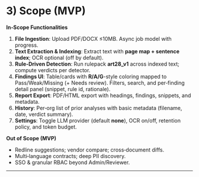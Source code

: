 # 3) Scope (MVP)
**In‑Scope Functionalities**
1. **File Ingestion**: Upload PDF/DOCX ≤10MB. Async job model with progress.  
2. **Text Extraction & Indexing**: Extract text with **page map + sentence index**; OCR optional (off by default).  
3. **Rule‑Driven Detection**: Run rulepack **art28_v1** across indexed text; compute verdicts per detector.  
4. **Findings UI**: Table/cards with **R/A/G**-style coloring mapped to Pass/Weak/Missing (+ Needs review). Filters, search, and per‑finding detail panel (snippet, rule id, rationale).  
5. **Report Export**: PDF/HTML export with headings, findings, snippets, and metadata.  
6. **History**: Per‑org list of prior analyses with basic metadata (filename, date, verdict summary).  
7. **Settings**: Toggle LLM provider (default **none**), OCR on/off, retention policy, and token budget.

**Out of Scope (MVP)**
- Redline suggestions; vendor compare; cross‑document diffs.  
- Multi‑language contracts; deep PII discovery.  
- SSO & granular RBAC beyond Admin/Reviewer.

---
